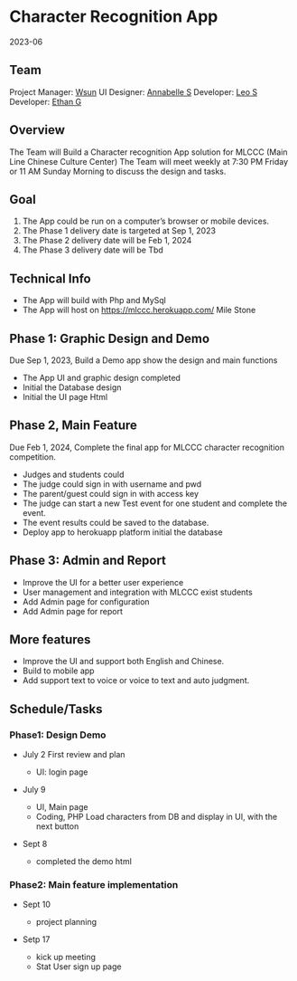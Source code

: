 # Character Recognition App

2023-06

## Team

Project Manager: [Wsun](https://github.com/wsun4ipipeline)
UI Designer: [Annabelle S](https://github.com/sunflower111)
Developer: [Leo S](https://github.com/lsun0547)
Developer: [Ethan G](https://github.com/magicArc)


## Overview

The Team will Build a Character recognition App solution for MLCCC (Main Line Chinese Culture Center)
The Team will meet weekly at 7:30 PM Friday or 11 AM Sunday Morning to discuss the design and tasks.

## Goal

1. The App could be run on a computer’s browser or mobile devices.
2. The Phase 1 delivery date is targeted at Sep 1, 2023
3. The Phase 2 delivery date will be Feb 1, 2024
4. The Phase 3 delivery date will be Tbd

## Technical Info

- The App will build with Php and MySql
- The App will host on https://mlccc.herokuapp.com/
Mile Stone

## Phase 1: Graphic Design and Demo

Due Sep 1, 2023, Build a Demo app show the design and main functions

- The App UI and graphic design completed
- Initial the Database design
- Initial the UI page Html

## Phase 2, Main Feature

Due Feb 1, 2024, Complete the final app for MLCCC character recognition competition.

- Judges and students could
- The judge could sign in with username and pwd
- The parent/guest could sign in with access key
- The judge can start a new Test event for one student and complete the event.
- The event results could be saved to the database.
- Deploy app to herokuapp platform initial the database

## Phase 3: Admin and Report

- Improve the UI for a better user experience
- User management and integration with MLCCC exist students 
- Add Admin page for configuration
- Add Admin page for report


## More features

- Improve the UI and support both English and Chinese.
- Build to mobile app
- Add support text to voice or voice to text and auto judgment.

## Schedule/Tasks

### Phase1: Design Demo 

- July 2 First review and plan
  - UI: login page

- July 9
  - UI, Main page
  - Coding, PHP Load characters from DB and display in UI, with the next button

- Sept 8
  - completed the demo html

### Phase2: Main feature implementation

- Sept 10
  - project planning

- Setp 17
  - kick up meeting
  - Stat User sign up page
  